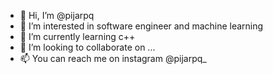 - 👋 Hi, I’m @pijarpq
- 👀 I’m interested in software engineer and machine learning 
- 🌱 I’m currently learning c++ 
- 💞️ I’m looking to collaborate on ...
- 📫 You can reach me on instagram @pijarpq_

<!---
pijarpq/pijarpq is a ✨ special ✨ repository because its `README.md` (this file) appears on your GitHub profile.
You can click the Preview link to take a look at your changes.
--->
